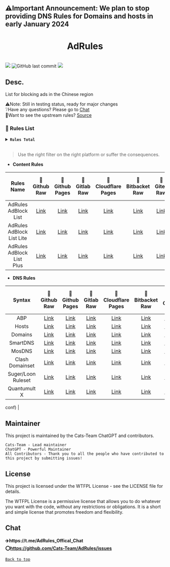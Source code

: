 ## ⚠️Important Announcement: We plan to stop providing DNS Rules for Domains and hosts in early January 2024
<center>

<h1>AdRules</h1>

</center>
<br>
<img src="https://img.shields.io/github/stars/Cats-Team/AdRules?style=flat-square&color=yellow">
<img alt="GitHub last commit" src="https://img.shields.io/github/last-commit/cats-team/adrules?style=flat-square&color=red">
<img src="https://img.shields.io/github/license/Cats-Team/AdRules?style=flat-square">

</centre>

## Desc.
List for blocking ads in the Chinese region

⚠️Note: Still in testing status, ready for major changes   
❔Have any questions? Please go to [Chat](#chat)  
📃Want to see the upstream rules? [Source](/Source.md)
<br>  

### 📃 Rules List

<details><summary><strong><code>Rules Total</code></strong></summary></code>
<br>

```
Update Time: 2023-12-10 10:54:32  

AdRules AdBlock List : 125869 

AdRules AdBlock List Lite : 32666 

AdRules AdBlock List Plus : 280798 

AdRules DNS List : 91023 
``` 
</details>
<br>


> Use the right filter on the right platform or suffer the consequences.
> 
- **Content Rules**

| Rules Name 	| 🚀Github Raw 	| 🚀Github Pages 	| 🚀Gitlab Raw 	| 🚀Cloudflare Pages 	| 🚀Bitbacket Raw 	| 🚀Gitea Raw 	| 🚀Gitlab Raw (CN) 	|
|:---:	|:---:	|:---:	|:---:	|:---:	|:---:	|:---:	|:---:	|
| AdRules AdBlock List 	| [Link](https://raw.githubusercontent.com/Cats-Team/AdRules/main/adblock.txt) 	| [Link](https://gp.adrules.top/adblock.txt) 	| [Link](https://gitlab.com/cats-team/adrules/-/raw/main/adblock.txt) 	| [Link](https://adrules.top/adblock.txt) 	| [Link](https://bitbucket.org/hacamer/adrules/raw/main/adblock.txt) 	| [Link](https://gitea.com/Cats-Team/AdRules/raw/branch/main/adblock.txt) 	| [Link](https://jihulab.com/cats-team/adrules/-/raw/main/adblock.txt) 	|
| AdRules AdBlock List Lite 	| [Link](https://raw.githubusercontent.com/Cats-Team/AdRules/main/adblock_lite.txt) 	| [Link](https://gp.adrules.top/adblock_lite.txt) 	| [Link](https://gitlab.com/cats-team/adrules/-/raw/main/adblock_lite.txt) 	| [Link](https://adrules.top/adblock_lite.txt) 	| [Link](https://bitbucket.org/hacamer/adrules/raw/main/adblock_lite.txt) 	| [Link](https://gitea.com/Cats-Team/AdRules/raw/branch/main/adblock_lite.txt) 	||
| AdRules AdBlock List Plus 	| [Link](https://raw.githubusercontent.com/Cats-Team/AdRules/main/adblock_plus.txt) 	| [Link](https://gp.adrules.top/adblock_plus.txt) 	| [Link](https://gitlab.com/cats-team/adrules/-/raw/main/adblock_plus.txt) 	| [Link](https://adrules.top/adblock_plus.txt) 	| [Link](https://bitbucket.org/hacamer/adrules/raw/main/adblock_plus.txt) 	| [Link](https://gitea.com/Cats-Team/AdRules/raw/branch/main/adblock_plus.txt) 	| [Link](https://jihulab.com/cats-team/adrules/-/raw/main/adblock_plus.txt) 	|

- **DNS Rules**

 Syntax             | 🚀Github Raw                                                                           | 🚀Github Pages                                             | 🚀Gitlab Raw                                                                  | 🚀Cloudflare Pages                                | 🚀Bitbacket Raw                                                              | 🚀Gitea                                                                      | 🚀Gitlab Raw (CN)                                                              
:------------------:|:--------------------------------------------------------------------------------------:|:----------------------------------------------------------:|:-----------------------------------------------------------------------------:|:-------------------------------------------------:|:----------------------------------------------------------------------------:|:----------------------------------------------------------------------------:|:------------------------------------------------------------------------------:
 ABP                | [Link](https://raw.githubusercontent.com/Cats-Team/AdRules/main/dns.txt)               | [Link](https://gp.adrules.top/dns.txt)                     | [Link](https://gitlab.com/cats-team/adrules/-/raw/main/dns.txt)               | [Link](https://adrules.top/dns.txt)               | [Link](https://bitbucket.org/hacamer/adrules/raw/main/dns.txt)               | [Link](https://gitea.com/Cats-Team/AdRules/raw/branch/main/dns.txt)          |                                                                                
 Hosts              | [Link](https://raw.githubusercontent.com/Cats-Team/AdRules/main/hosts.txt)             | [Link](https://gp.adrules.top/hosts.txt)                   | [Link](https://gitlab.com/cats-team/adrules/-/raw/main/hosts.txt)             | [Link](https://adrules.top/hosts.txt)             | [Link](https://bitbucket.org/hacamer/adrules/raw/main/hosts.txt)             | [Link](https://gitea.com/Cats-Team/AdRules/raw/branch/main/hosts.txt)        | [Link](https://jihulab.com/cats-team/adrules/-/raw/main/hosts.txt)             
 Domains            | [Link](https://raw.githubusercontent.com/Cats-Team/AdRules/main/ad-domains.txt)        | [Link](https://cats-team.github.io/AdRules/ad-domains.txt) | [Link](https://gitlab.com/cats-team/adrules/-/raw/main/ad-domains.txt)        | [Link](https://adrules.top/ad-domains.txt)        | [Link](https://bitbucket.org/hacamer/adrules/raw/main/ad-domains.txt)        | [Link](https://gitea.com/Cats-Team/AdRules/raw/branch/main/ad-domains.txt)   | [Link](https://jihulab.com/cats-team/adrules/-/raw/main/ad-domains.txt)        
 SmartDNS           | [Link](https://raw.githubusercontent.com/Cats-Team/AdRules/main/smart-dns.conf)        | [Link](https://gp.adrules.top/smart-dns.conf)              | [Link](https://gitlab.com/cats-team/adrules/-/raw/main/smart-dns.conf)        | [Link](https://adrules.top/smart-dns.conf)        | [Link](https://bitbucket.org/hacamer/adrules/raw/main/smart-dns.conf)        | [Link](https://gitea.com/Cats-Team/AdRules/raw/branch/smart-dns.conf)        | [Link](https://jihulab.com/cats-team/adrules/-/raw/main/smart-dns.conf)             
 MosDNS             | [Link](https://raw.githubusercontent.com/Cats-Team/AdRules/main/mosdns_adrules.txt)    | [Link](https://gp.adrules.top/mosdns_adrules.txt)          | [Link](https://gitlab.com/cats-team/adrules/-/raw/main/mosdns_adrules.txt)    | [Link](https://adrules.top/mosdns_adrules.txt)    | [Link](https://bitbucket.org/hacamer/adrules/raw/main/mosdns_adrules.txt)    | [Link](https://gitea.com/Cats-Team/AdRules/raw/branch/mosdns_adrules.txt)    | [Link](https://jihulab.com/cats-team/adrules/-/raw/main/mosdns_adrules.txt)    
 Clash Domainset    | [Link](https://raw.githubusercontent.com/Cats-Team/AdRules/main/adrules_domainset.txt) | [Link](https://gp.adrules.top/adrules_domainset.txt)       | [Link](https://gitlab.com/cats-team/adrules/-/raw/main/adrules_domainset.txt) | [Link](https://adrules.top/adrules_domainset.txt) | [Link](https://bitbucket.org/hacamer/adrules/raw/main/adrules_domainset.txt) | [Link](https://gitea.com/Cats-Team/AdRules/raw/branch/adrules_domainset.txt) | [Link](https://jihulab.com/cats-team/adrules/-/raw/main/adrules_domainset.txt) 
 Suger/Loon Ruleset | [Link](https://raw.githubusercontent.com/Cats-Team/AdRules/main/adrules.list)          | [Link](https://gp.adrules.top/adrules.list)                | [Link](https://gitlab.com/cats-team/adrules/-/raw/main/adrules.list)          | [Link](https://adrules.top/adrules.list)          | [Link](https://bitbucket.org/hacamer/adrules/raw/main/adrules.list)          | [Link](https://gitea.com/Cats-Team/AdRules/raw/branch/adrules.list)          | [Link](https://jihulab.com/cats-team/adrules/-/raw/main/adrules.list)          
 Quantumult X       | [Link](https://raw.githubusercontent.com/Cats-Team/AdRules/main/qx.conf)               | [Link](https://gp.adrules.top/qx.conf)                     | [Link](https://gitlab.com/cats-team/adrules/-/raw/main/qx.conf)               | [Link](https://adrules.top/qx.conf)               | [Link](https://bitbucket.org/hacamer/adrules/raw/main/qx.conf)               | [Link](https://gitea.com/Cats-Team/AdRules/raw/branch/main/qx.conf)          | [Link](https://jihulab.com/cats-team/adrules/-/raw/main/qx.conf)               

conf) 	|

## Maintainer

This project is maintained by the Cats-Team ChatGPT and contributors.

    Cats-Team - Lead maintainer
    ChatGPT - Powerful Maintainer
    All Contributors - Thank you to all the people who have contributed to this project by submitting issues!

## License
This project is licensed under the WTFPL License - see the LICENSE file for details.

The WTFPL License is a permissive license that allows you to do whatever you want with the code, without any restrictions or obligations. It is a short and simple license that promotes freedom and flexibility.

## Chat

**✈️https://t.me/AdRules_Offical_Chat**  
**⭕https://github.com/Cats-Team/AdRules/issues**



[<code><kbd>Back to top</kbd></code>](#)

